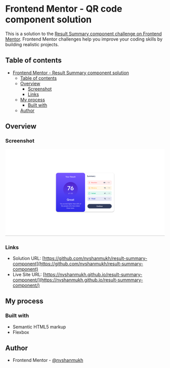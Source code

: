 # Frontend Mentor - QR code component solution

This is a solution to the [Result Summary component challenge on Frontend Mentor](https://www.frontendmentor.io/challenges/results-summary-component-CE_K6s0maV). Frontend Mentor challenges help you improve your coding skills by building realistic projects. 

## Table of contents

- [Frontend Mentor - Result Summary component solution](#frontend-mentor---result-summary-component-solution)
  - [Table of contents](#table-of-contents)
  - [Overview](#overview)
    - [Screenshot](#screenshot)
    - [Links](#links)
  - [My process](#my-process)
    - [Built with](#built-with)
  - [Author](#author)


## Overview

### Screenshot

![](./assets/images/Screenshot.png)


### Links

- Solution URL: [https://github.com/nvshanmukh/result-summary-component](https://github.com/nvshanmukh/result-summary-component)
- Live Site URL: [https://nvshanmukh.github.io/result-summary-component/](https://nvshanmukh.github.io/result-summmary-component/)

## My process

### Built with

- Semantic HTML5 markup
- Flexbox

## Author

- Frontend Mentor - [@nvshanmukh](https://www.frontendmentor.io/profile/nvshanmukh)